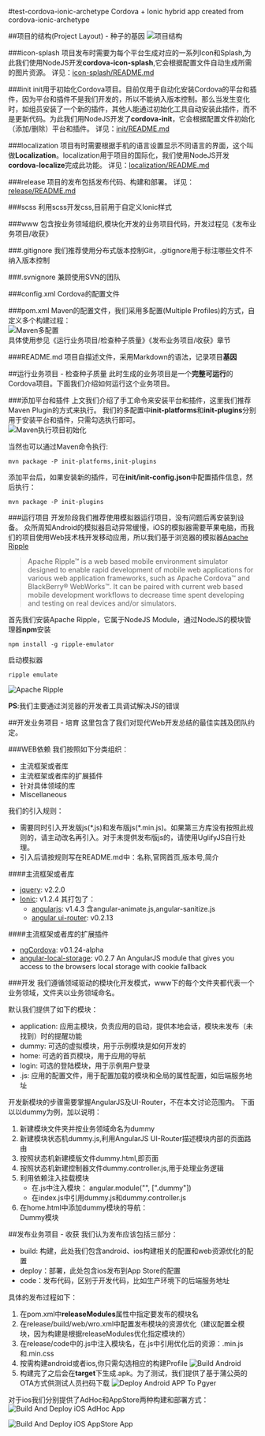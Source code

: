 #test-cordova-ionic-archetype
Cordova + Ionic hybrid app created from cordova-ionic-archetype


##项目的结构(Project Layout) - 种子的基因
![项目结构](http://zhoujianhui.bitbucket.org/cordova/cordova-ionic-archetype-layout.png)

###icon-splash
项目发布时需要为每个平台生成对应的一系列Icon和Splash,为此我们使用NodeJS开发**cordova-icon-splash**,它会根据配置文件自动生成所需的图片资源。
详见：[icon-splash/README.md](icon-splash/README.md)

###init
init用于初始化Cordova项目。目前仅用于自动化安装Cordova的平台和插件，因为平台和插件不是我们开发的，所以不能纳入版本控制。那么当发生变化时，如组员安装了一个新的插件，其他人能通过初始化工具自动安装此插件，而不是更新代码。为此我们用NodeJS开发了**cordova-init**，它会根据配置文件初始化（添加/删除）平台和插件。
详见：[init/README.md](init/README.md)

###localization
项目有时需要根据手机的语言设置显示不同语言的界面，这个叫做**Localization**。localization用于项目的国际化，我们使用NodeJS开发**cordova-localize**完成此功能。
详见：[localization/README.md](localization/README.md)

###release
项目的发布包括发布代码、构建和部署。
详见：[release/README.md](release/README.md)

###scss
利用scss开发css,目前用于自定义Ionic样式

###www
包含按业务领域组织,模块化开发的业务项目代码，开发过程见《发布业务项目/收获》

###.gitignore
我们推荐使用分布式版本控制Git，.gitignore用于标注哪些文件不纳入版本控制

###.svnignore
兼顾使用SVN的团队

###config.xml
Cordova的配置文件

###pom.xml
Maven的配置文件，我们采用多配置(Multiple Profiles)的方式，自定义多个构建过程：  
![Maven多配置](http://zhoujianhui.bitbucket.org/cordova/cordova-ionic-archetype-multiple-profiles.png)    
具体使用参见《运行业务项目/检查种子质量》《发布业务项目/收获》章节

###README.md
项目自描述文件，采用Markdown的语法，记录项目**基因**


##运行业务项目 - 检查种子质量
此时生成的业务项目是一个**完整可运行**的Cordova项目。下面我们介绍如何运行这个业务项目。

###添加平台和插件
上文我们介绍了手工命令来安装平台和插件，这里我们推荐Maven Plugin的方式来执行。
我们的多配置中**init-platforms**和**init-plugins**分别用于安装平台和插件，只需勾选执行即可。  
![Maven执行项目初始化](http://zhoujianhui.bitbucket.org/cordova/cordova-ionic-archetype-init.png)   

当然也可以通过Maven命令执行:
```
mvn package -P init-platforms,init-plugins
```

添加平台后，如果安装新的插件，可在**init/init-config.json**中配置插件信息，然后执行：
```
mvn package -P init-plugins
```

###运行项目
开发阶段我们推荐使用模拟器运行项目，没有问题后再安装到设备。
众所周知Android的模拟器启动异常缓慢，iOS的模拟器需要苹果电脑，而我们的项目使用Web技术栈开发移动应用，所以我们基于浏览器的模拟器[Apache Ripple](http://ripple.incubator.apache.org)
>Apache Ripple™ is a web based mobile environment simulator designed to enable rapid development of mobile web applications for various web application frameworks, such as Apache Cordova™ and BlackBerry® WebWorks™. 
>It can be paired with current web based mobile development workflows to decrease time spent developing and testing on real devices and/or simulators.

首先我们安装Apache Ripple，它属于NodeJS Module，通过NodeJS的模块管理器**npm**安装
```
npm install -g ripple-emulator
```

启动模拟器
```
ripple emulate
``` 
![Apache Ripple](http://zhoujianhui.bitbucket.org/cordova/cordova-ionic-archetype-ripple.png) 

**PS**:我们主要通过浏览器的开发者工具调试解决JS的错误


##开发业务项目 - 培育
这里包含了我们对现代Web开发总结的最佳实践及团队约定。

###WEB依赖
我们按照如下分类组织：
- 主流框架或者库
- 主流框架或者库的扩展插件
- 针对具体领域的库
- Miscellaneous

我们的引入规则：
- 需要同时引入开发版js(\*.js)和发布版js(\*.min.js)。如果第三方库没有按照此规则的，请主动改名再引入。对于未提供发布版js的，请使用UglifyJS自行处理。
- 引入后请按规则写在README.md中：名称,官网首页,版本号,简介

####主流框架或者库
- [jquery](http://jquery.com): v2.2.0
- [Ionic](http://ionicframework.com): v1.2.4 其打包了：
    - [angularjs](https://angularjs.org/): v1.4.3 含angular-animate.js,angular-sanitize.js
    - [angular ui-router](https://github.com/angular-ui/ui-router): v0.2.13

####主流框架或者库的扩展插件
- [ngCordova](http://ngcordova.com/): v0.1.24-alpha
- [angular-local-storage](https://github.com/grevory/angular-local-storage): v0.2.7 An AngularJS module that gives you access to the browsers local storage with cookie fallback

###开发
我们遵循领域驱动的模块化开发模式，www下的每个文件夹都代表一个业务领域，文件夹以业务领域命名。

默认我们提供了如下的模块：
- application: 应用主模块，负责应用的启动，提供本地会话，模块未发布（未找到）时的提醒功能
- dummy: 可选的虚拟模块，用于示例模块是如何开发的
- home: 可选的首页模块，用于应用的导航
- login: 可选的登陆模块，用于示例用户登录
- <appName>.js: 应用的配置文件，用于配置加载的模块和全局的属性配置，如后端服务地址

开发新模块的步骤需要掌握AngularJS及UI-Router，不在本文讨论范围内。
下面以以dummy为例，加以说明：
1. 新建模块文件夹并按业务领域命名为dummy
2. 新建模块状态机dummy.js,利用AngularJS UI-Router描述模块内部的页面路由
3. 按照状态机新建模版文件dummy.html,即页面
4. 按照状态机新建控制器文件dummy.controller.js,用于处理业务逻辑
5. 利用依赖注入挂载模块
    * 在<appName>.js中注入模块： angular.module("<appName>", ["<appName>.dummy"])
    * 在index.js中引用dummy.js和dummy.controller.js
6. 在home.html中添加dummy模块的导航： <div ui-sref="dummy">Dummy模块</div>


##发布业务项目 - 收获
我们认为发布应该包括三部分：
- build: 构建，此处我们包含android、ios构建相关的配置和web资源优化的配置
- deploy：部署，此处包含ios发布到App Store的配置
- code：发布代码，区别于开发代码，比如生产环境下的后端服务地址

具体的发布过程如下：
1. 在pom.xml中**releaseModules**属性中指定要发布的模块名
2. 在release/build/web/wro.xml中配置发布模块的资源优化（建议配置全模块，因为构建是根据releaseModules优化指定模块的）
3. 在release/code中的<appName>.js中注入模块名，在<appName>.js中引用优化后的资源：<moduleName>.min.js和<moduleName>.min.css
4. 按需构建android或者ios,你只需勾选相应的构建Profile
    ![Build Android](http://zhoujianhui.bitbucket.org/cordova/cordova-ionic-archetype-build-android.png)
5. 构建完了之后会在**target**下生成<appName>.apk。为了测试，我们提供了基于蒲公英的OTA方式供测试人员扫码下载
    ![Deploy Android APP To Pgyer](http://zhoujianhui.bitbucket.org/cordova/cordova-ionic-archetype-deploy-android-app-to-pgyer.png)

对于ios我们分别提供了AdHoc和AppStore两种构建和部署方式：
![Build And Deploy iOS AdHoc App](http://zhoujianhui.bitbucket.org/cordova/cordova-ionic-archetype-build-and-deploy-ios-adhoc-app.png)

![Build And Deploy iOS AppStore App](http://zhoujianhui.bitbucket.org/cordova/cordova-ionic-archetype-build-and-deploy-ios-appstore-app.png)

